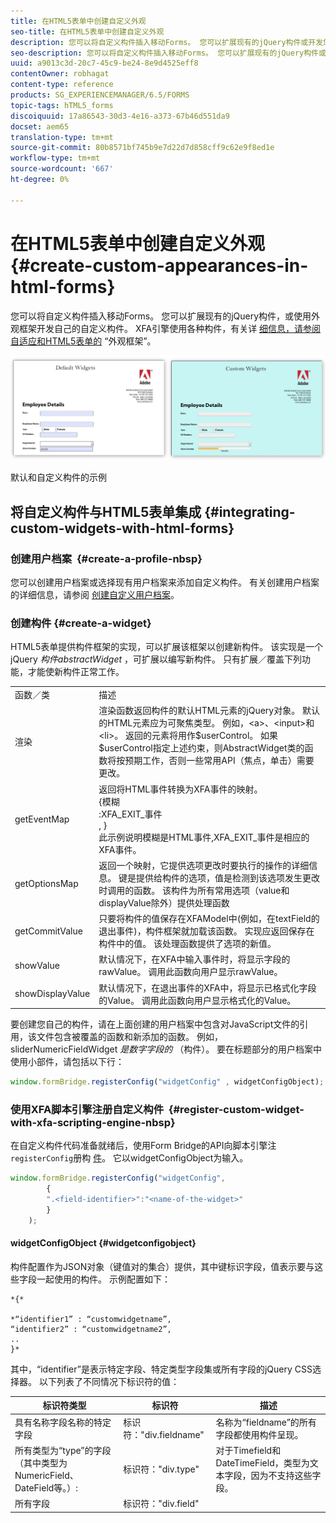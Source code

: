```yaml
---
title: 在HTML5表单中创建自定义外观
seo-title: 在HTML5表单中创建自定义外观
description: 您可以将自定义构件插入移动Forms。 您可以扩展现有的jQuery构件或开发您自己的自定义构件。
seo-description: 您可以将自定义构件插入移动Forms。 您可以扩展现有的jQuery构件或开发您自己的自定义构件。
uuid: a9013c3d-20c7-45c9-be24-8e9d4525eff8
contentOwner: robhagat
content-type: reference
products: SG_EXPERIENCEMANAGER/6.5/FORMS
topic-tags: hTML5_forms
discoiquuid: 17a86543-30d3-4e16-a373-67b46d551da9
docset: aem65
translation-type: tm+mt
source-git-commit: 80b8571bf745b9e7d22d7d858cff9c62e9f8ed1e
workflow-type: tm+mt
source-wordcount: '667'
ht-degree: 0%

---
```



# 在HTML5表单中创建自定义外观{#create-custom-appearances-in-html-forms}

您可以将自定义构件插入移动Forms。 您可以扩展现有的jQuery构件，或使用外观框架开发自己的自定义构件。 XFA引擎使用各种构件，有关详 [细信息，请参阅自适应和HTML5表单的](/help/forms/using/introduction-widgets.md) “外观框架”。

![默认和自定义构件的示例](assets/custom-widgets.jpg)

默认和自定义构件的示例

## 将自定义构件与HTML5表单集成 {#integrating-custom-widgets-with-html-forms}

### 创建用户档案  {#create-a-profile-nbsp}

您可以创建用户档案或选择现有用户档案来添加自定义构件。 有关创建用户档案的详细信息，请参阅 [创建自定义用户档案](/help/forms/using/custom-profile.md)。

### 创建构件 {#create-a-widget}

HTML5表单提供构件框架的实现，可以扩展该框架以创建新构件。 该实现是一个jQuery *构件abstractWidget* ，可扩展以编写新构件。 只有扩展／覆盖下列功能，才能使新构件正常工作。

<table>
 <tbody>
  <tr>
   <td>函数／类</td>
   <td>描述</td>
  </tr>
  <tr>
   <td>渲染</td>
   <td>渲染函数返回构件的默认HTML元素的jQuery对象。 默认的HTML元素应为可聚焦类型。 例如，&lt;a&gt;、&lt;input&gt;和&lt;li&gt;。 返回的元素将用作$userControl。 如果$userControl指定上述约束，则AbstractWidget类的函数将按预期工作，否则一些常用API（焦点，单击）需要更改。 </td>
  </tr>
  <tr>
   <td>getEventMap</td>
   <td>返回将HTML事件转换为XFA事件的映射。 <br /> {模糊<br /> :XFA_EXIT_事件<br /> , }<br /> 此示例说明模糊是HTML事件,XFA_EXIT_事件是相应的XFA事件。 </td>
  </tr>
  <tr>
   <td>getOptionsMap</td>
   <td>返回一个映射，它提供选项更改时要执行的操作的详细信息。 键是提供给构件的选项，值是检测到该选项发生更改时调用的函数。 该构件为所有常用选项（value和displayValue除外）提供处理函数</td>
  </tr>
  <tr>
   <td>getCommitValue</td>
   <td>只要将构件的值保存在XFAModel中(例如，在textField的退出事件)，构件框架就加载该函数。 实现应返回保存在构件中的值。 该处理函数提供了选项的新值。</td>
  </tr>
  <tr>
   <td>showValue</td>
   <td>默认情况下，在XFA中输入事件时，将显示字段的rawValue。 调用此函数向用户显示rawValue。 </td>
  </tr>
  <tr>
   <td>showDisplayValue</td>
   <td>默认情况下，在退出事件的XFA中，将显示已格式化字段的Value。 调用此函数向用户显示格式化的Value。 </td>
  </tr>
 </tbody>
</table>

要创建您自己的构件，请在上面创建的用户档案中包含对JavaScript文件的引用，该文件包含被覆盖的函数和新添加的函数。 例如，sliderNumericFieldWidget *是数字字段的* （构件）。 要在标题部分的用户档案中使用小部件，请包括以下行：

```javascript
window.formBridge.registerConfig("widgetConfig" , widgetConfigObject);
```

### 使用XFA脚本引擎注册自定义构件  {#register-custom-widget-with-xfa-scripting-engine-nbsp}

在自定义构件代码准备就绪后，使用Form Bridge的API向脚本引擎注 `registerConfig`册构 [件](/help/forms/using/form-bridge-apis.md)。 它以widgetConfigObject为输入。

```javascript
window.formBridge.registerConfig("widgetConfig",
        {
        ".<field-identifier>":"<name-of-the-widget>"
        }
    );
```

#### widgetConfigObject {#widgetconfigobject}

构件配置作为JSON对象（键值对的集合）提供，其中键标识字段，值表示要与这些字段一起使用的构件。 示例配置如下：

```
*{*

*“identifier1” : “customwidgetname”,
“identifier2” : “customwidgetname2”,
..
}*
```

其中，“identifier”是表示特定字段、特定类型字段集或所有字段的jQuery CSS选择器。 以下列表了不同情况下标识符的值：

| 标识符类型 | 标识符 | 描述 |
|---|---|---|
| 具有名称字段名称的特定字段 | 标识符：&quot;div.fieldname&quot; | 名称为“fieldname”的所有字段都使用构件呈现。 |
| 所有类型为“type”的字段（其中类型为NumericField、DateField等。）:  | 标识符：&quot;div.type&quot; | 对于Timefield和DateTimeField，类型为文本字段，因为不支持这些字段。 |
| 所有字段 | 标识符：&quot;div.field&quot; |  |
